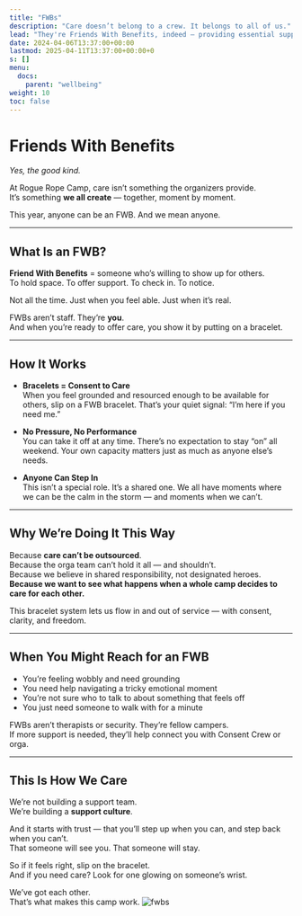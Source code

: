 ```yaml
---
title: "FWBs"
description: "Care doesn’t belong to a crew. It belongs to all of us."
lead: "They're Friends With Benefits, indeed — providing essential support to our community."
date: 2024-04-06T13:37:00+00:00
lastmod: 2025-04-11T13:37:00+00:00+0
s: []
menu: 
  docs:
    parent: "wellbeing"
weight: 10
toc: false
---
```


# Friends With Benefits  
_Yes, the good kind._

At Rogue Rope Camp, care isn’t something the organizers provide.  
It’s something **we all create** — together, moment by moment.

This year, anyone can be an FWB. And we mean anyone.

---

## What Is an FWB?

**Friend With Benefits** = someone who’s willing to show up for others.  
To hold space. To offer support. To check in. To notice.

Not all the time. Just when you feel able. Just when it’s real.

FWBs aren’t staff. They’re **you**.  
And when you’re ready to offer care, you show it by putting on a bracelet.

---

## How It Works

- **Bracelets = Consent to Care**  
  When you feel grounded and resourced enough to be available for others, slip on a FWB bracelet. That’s your quiet signal: “I’m here if you need me.”

- **No Pressure, No Performance**  
  You can take it off at any time. There’s no expectation to stay “on” all weekend. Your own capacity matters just as much as anyone else’s needs.

- **Anyone Can Step In**  
  This isn’t a special role. It’s a shared one. We all have moments where we can be the calm in the storm — and moments when we can’t.

---

## Why We’re Doing It This Way

Because **care can’t be outsourced**.  
Because the orga team can’t hold it all — and shouldn’t.  
Because we believe in shared responsibility, not designated heroes.  
**Because we want to see what happens when a whole camp decides to care for each other.**

This bracelet system lets us flow in and out of service — with consent, clarity, and freedom.

---

## When You Might Reach for an FWB

- You’re feeling wobbly and need grounding  
- You need help navigating a tricky emotional moment  
- You’re not sure who to talk to about something that feels off  
- You just need someone to walk with for a minute

FWBs aren’t therapists or security. They’re fellow campers.  
If more support is needed, they’ll help connect you with Consent Crew or orga.

---

## This Is How We Care

We’re not building a support team.  
We’re building a **support culture**.

And it starts with trust — that you’ll step up when you can, and step back when you can’t.  
That someone will see you. That someone will stay.

So if it feels right, slip on the bracelet.  
And if you need care? Look for one glowing on someone’s wrist.

We’ve got each other.  
That’s what makes this camp work.
![fwbs](/images/rrc25/fwbs.png)
